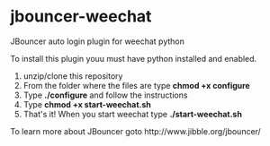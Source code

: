 # jbouncer-weechat
JBouncer auto login plugin for weechat python
<p>
  To install this plugin youu must have python installed and enabled.
  <ol>
    <li>unzip/clone this repository</li>
    <li>From the folder where the files are type <b>chmod +x configure</b></li>
    <li>Type <b>./configure</b> and follow the instructions</li>
    <li>Type <b>chmod +x start-weechat.sh</b></li>
    <li>That's it! When you start weechat type <b>./start-weechat.sh</b></li>
  </ol>
</p>
To learn more about JBouncer goto http://www.jibble.org/jbouncer/

